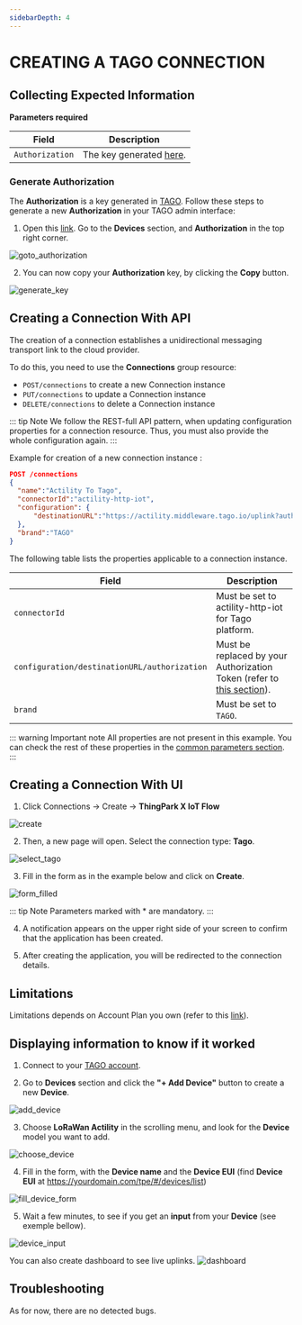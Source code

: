 ```yaml
---
sidebarDepth: 4
---
```


# CREATING A TAGO CONNECTION

## Collecting Expected Information

**Parameters required**

| Field | Description |
| ------ | ----------- |
| ```Authorization``` | The key generated [here](https://admin.tago.io/devices/authorization).|

### Generate Authorization

The **Authorization** is a key generated in [TAGO](https://admin.tago.io/).
Follow these steps to generate a new **Authorization** in your TAGO admin interface:

1. Open this [link](https://admin.tago.io/). Go to the **Devices** section, and **Authorization** in the top right corner.

![goto_authorization](./images/authorization.png)

2. You can now copy your **Authorization** key, by clicking the **Copy** button.

![generate_key](./images/copy_authorization.png)

## Creating a Connection With API

The creation of a connection establishes a unidirectional messaging transport link to the cloud provider.

To do this, you need to use the **Connections** group resource:
*	`POST/connections` to create a new Connection instance
*	`PUT/connections` to update a Connection instance
*	`DELETE/connections` to delete a Connection instance


::: tip Note
We follow the REST-full API pattern, when updating configuration properties for a connection resource. Thus, you must also provide the whole configuration again.
:::

Example for creation of a new connection instance :

```json
POST /connections
{
  "name":"Actility To Tago",
  "connectorId":"actility-http-iot",
  "configuration": {
      "destinationURL":"https://actility.middleware.tago.io/uplink?authorization={YOUR-AUTHORIZATION}"
  },
  "brand":"TAGO"
}
```

The following table lists the properties applicable to a connection instance.

| Field | Description |
| ------ | ----------- |
| ```connectorId``` | Must be set to actility-http-iot for Tago platform. |
| ```configuration/destinationURL/authorization``` | Must be replaced by your Authorization Token (refer to [this section](#authorization)). |
| ```brand``` | Must be set to ```TAGO```. |

::: warning Important note
All properties are not present in this example. You can check the rest of these properties in the [common parameters section](../../Getting_Started/Setting_Up_A_Connection_instance/About_connections.html#common-parameters).
:::

## Creating a Connection With UI

1. Click Connections -> Create -> **ThingPark X IoT Flow**

![create](./images/create.png)

2. Then, a new page will open. Select the connection type: **Tago**.

![select_tago](./images/select_tago.png)

3. Fill in the form as in the example below and click on **Create**.

![form_filled](./images/fill_form.png)

::: tip Note
Parameters marked with * are mandatory.
:::

4. A notification appears on the upper right side of your screen to confirm that the application has been created.

5. After creating the application, you will be redirected to the connection details.

## Limitations

Limitations depends on Account Plan you own (refer to this [link](https://docs.tago.io/en/articles/114-account-plans)).

## Displaying information to know if it worked

1.	Connect to your [TAGO account](https://admin.tago.io/).

2.	Go to **Devices** section and click the **"+ Add Device"** button to create a new **Device**.

![add_device](./images/add_device.png)

3.  Choose **LoRaWan Actility** in the scrolling menu, and look for the **Device** model you want to add.

![choose_device](./images/choose_device.png)

4.  Fill in the form, with the **Device name** and the **Device EUI** (find **Device EUI** at https://yourdomain.com/tpe/#/devices/list)

![fill_device_form](./images/fill_device_form.png)

5.  Wait a few minutes, to see if you get an **input** from your **Device** (see exemple bellow).

![device_input](./images/device_input.png)

You can also create dashboard to see live uplinks.
![dashboard](./images/dashboard.png)

## Troubleshooting

As for now, there are no detected bugs.